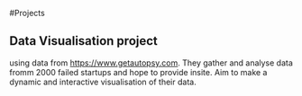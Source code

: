 #Projects

## Data Visualisation project 

using data from https://www.getautopsy.com. 
They gather and analyse data fromm 2000 failed startups and hope to provide insite.
Aim to make a dynamic and interactive visualisation of their data.  
